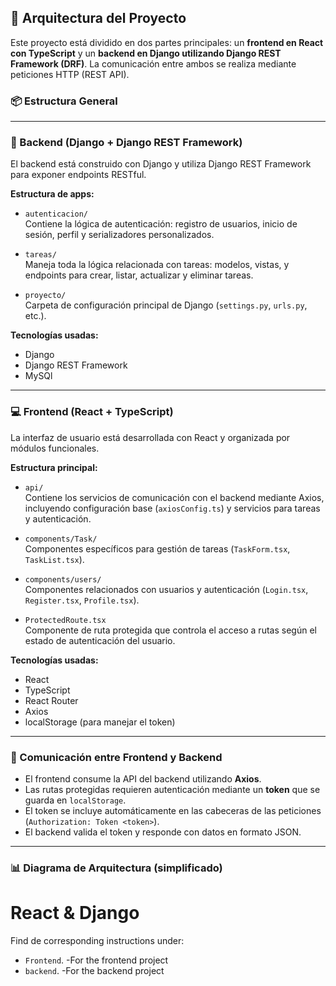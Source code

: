 ## 🧱 Arquitectura del Proyecto

Este proyecto está dividido en dos partes principales: un **frontend en React con TypeScript** y un **backend en Django utilizando Django REST Framework (DRF)**. La comunicación entre ambos se realiza mediante peticiones HTTP (REST API).

### 📦 Estructura General

---

### 🔧 Backend (Django + Django REST Framework)

El backend está construido con Django y utiliza Django REST Framework para exponer endpoints RESTful.

**Estructura de apps:**

- `autenticacion/`  
  Contiene la lógica de autenticación: registro de usuarios, inicio de sesión, perfil y serializadores personalizados.

- `tareas/`  
  Maneja toda la lógica relacionada con tareas: modelos, vistas, y endpoints para crear, listar, actualizar y eliminar tareas.

- `proyecto/`  
  Carpeta de configuración principal de Django (`settings.py`, `urls.py`, etc.).

**Tecnologías usadas:**

- Django
- Django REST Framework
- MySQl

---

### 💻 Frontend (React + TypeScript)

La interfaz de usuario está desarrollada con React y organizada por módulos funcionales.

**Estructura principal:**

- `api/`  
  Contiene los servicios de comunicación con el backend mediante Axios, incluyendo configuración base (`axiosConfig.ts`) y servicios para tareas y autenticación.

- `components/Task/`  
  Componentes específicos para gestión de tareas (`TaskForm.tsx`, `TaskList.tsx`).

- `components/users/`  
  Componentes relacionados con usuarios y autenticación (`Login.tsx`, `Register.tsx`, `Profile.tsx`).

- `ProtectedRoute.tsx`  
  Componente de ruta protegida que controla el acceso a rutas según el estado de autenticación del usuario.

**Tecnologías usadas:**

- React
- TypeScript
- React Router
- Axios
- localStorage (para manejar el token)

---

### 🔗 Comunicación entre Frontend y Backend

- El frontend consume la API del backend utilizando **Axios**.
- Las rutas protegidas requieren autenticación mediante un **token** que se guarda en `localStorage`.
- El token se incluye automáticamente en las cabeceras de las peticiones (`Authorization: Token <token>`).
- El backend valida el token y responde con datos en formato JSON.

---

### 📊 Diagrama de Arquitectura (simplificado)

# React & Django

Find de corresponding instructions under:

- `Frontend`. -For the frontend project
- `backend`. -For the backend project
